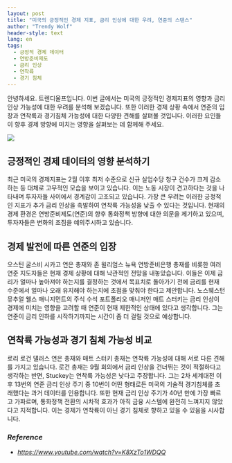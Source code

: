 ```yaml
---
layout: post
title: "미국의 긍정적인 경제 지표, 금리 인상에 대한 우려, 연준의 스탠스"
author: "Trendy Wolf"
header-style: text
lang: en
tags:
  - 긍정적 경제 데이터
  - 연방준비제도
  - 금리 인상
  - 연착륙
  - 경기 침체
---
```


안녕하세요. 트렌디울프입니다. 이번 글에서는 미국의 긍정적인 경제지표의 영향과 금리 인상 가능성에 대한 우려를 분석해 보겠습니다. 또한 이러한 경제 상황 속에서 연준의 입장과 연착륙과 경기침체 가능성에 대한 다양한 견해를 살펴볼 것입니다. 이러한 요인들이 향후 경제 방향에 미치는 영향을 살펴보는 데 함께해 주세요.

<img
    src="https://i.ytimg.com/vi/K8XzTo1WDQQ/hqdefault.jpg"
/>


## 긍정적인 경제 데이터의 영향 분석하기
최근 미국의 경제지표는 2월 이후 최저 수준으로 신규 실업수당 청구 건수가 크게 감소하는 등 대체로 고무적인 모습을 보이고 있습니다. 이는 노동 시장이 견고하다는 것을 나타내며 투자자들 사이에서 경계감이 고조되고 있습니다. 가장 큰 우려는 이러한 긍정적인 지표가 추가 금리 인상을 촉발하여 연착륙 가능성을 낮출 수 있다는 것입니다. 현재의 경제 환경은 연방준비제도(연준)의 향후 통화정책 방향에 대한 의문을 제기하고 있으며, 투자자들은 변화의 조짐을 예의주시하고 있습니다.

## 경제 발전에 따른 연준의 입장
오스틴 굴스비 시카고 연은 총재와 존 윌리엄스 뉴욕 연방준비은행 총재를 비롯한 여러 연준 지도자들은 현재 경제 상황에 대해 낙관적인 전망을 내놓았습니다. 이들은 이제 금리가 얼마나 높아져야 하는지를 결정하는 것에서 목표치로 돌아가기 전에 금리를 현재 수준에서 얼마나 오래 유지해야 하는지에 초점을 맞춰야 한다고 제안합니다. 노스웨스턴 뮤추얼 웰스 매니지먼트의 주식 수석 포트폴리오 매니저인 매트 스터키는 금리 인상이 경제에 미치는 영향을 고려할 때 연준이 현재 제한적인 상태에 있다고 생각합니다. 그는 연준이 금리 인하를 시작하기까지는 시간이 좀 더 걸릴 것으로 예상합니다.

## 연착륙 가능성과 경기 침체 가능성 비교
로리 로건 댈러스 연은 총재와 매트 스터키 총재는 연착륙 가능성에 대해 서로 다른 견해를 가지고 있습니다. 로건 총재는 9월 회의에서 금리 인상을 건너뛰는 것이 적절하다고 생각하는 반면, Stuckey는 연착륙 가능성은 낮다고 주장합니다. 그는 2차 세계대전 이후 13번의 연준 금리 인상 주기 중 10번이 어떤 형태로든 미국의 기술적 경기침체를 초래했다는 과거 데이터를 인용합니다. 또한 현재 금리 인상 주기가 40년 만에 가장 빠르고 가파르며, 통화정책 전환의 시차적 효과가 아직 금융 시스템에 완전히 느껴지지 않았다고 지적합니다. 이는 경제가 연착륙이 아닌 경기 침체로 향하고 있을 수 있음을 시사합니다.


### _Reference_
- _https://www.youtube.com/watch?v=K8XzTo1WDQQ_

